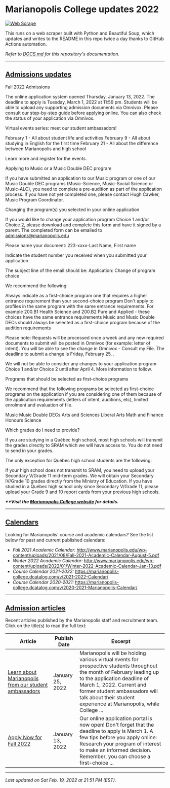 # Marianopolis College updates 2022

[![Web Scrape](https://github.com/cw118/mari-updates/actions/workflows/scrape.yml/badge.svg)](https://github.com/cw118/mari-updates/actions/workflows/scrape.yml)

This runs on a web scraper built with Python and Beautiful Soup, which updates and writes to the README in this repo twice a day thanks to GitHub Actions automation.

*Refer to [DOCS.md](DOCS.md) for this repository's documentation.*

---

## [Admissions updates](https://www.bemarianopolis.ca/admissions/admissions-updates/)

Fall 2022 Admissions

The online application system opened  Thursday, January 13, 2022. The deadline to apply is Tuesday, March 1, 2022 at 11:59 pm. Students will be able to upload any supporting admission documents via Omnivox. Please consult our step-by-step guide before applying online. You can also check the status of your application via Omnivox.

Virtual events series: meet our student ambassadors!

February 1 - All about student life and activities
February 9 - All about studying in English for the first time
February 21 - All about the difference between Marianopolis and high school

Learn more and register for the events.

Applying to Music or a Music Double DEC program

If you have submitted an application to our Music program or one of our Music Double DEC programs (Music-Science, Music-Social Science or Music-ALC), you need to complete a pre-audition as part of the application process. If you have not yet completed one, please contact Hugh Cawker, Music Program Coordinator.

Changing the program(s) you selected in your online application

If you would like to change your application program Choice 1 and/or Choice 2, please download and complete this form and have it signed by a parent. The completed form can be emailed to admissions@marianopolis.edu

Please name your document: 223-xxxx-Last Name, First name

Indicate the student number you received when you submitted your application


The subject line of the email should be: Application: Change of program choice

We recommend the following:

Always indicate as a first-choice program one that requires a higher entrance requirement than your second-choice program
Don't apply to profiles in the same program with the same entrance requirements. For example 200.B1 Health Science and 200.B2 Pure and Applied - these choices have the same entrance requirements
Music and Music Double DECs should always be selected as a first-choice program because of the audition requirements

Please note: Requests will be processed once a week and any new required documents to submit will be posted in Omnivox (for example: letter of intent). You will be able to see the change in Omnivox - Consult my File. The deadline to submit a change is Friday, February 25. .

We will not be able to consider any changes to your application program Choice 1 and/or Choice 2 until after April 4. More information to follow.

Programs that should be selected as first-choice programs

We recommend that the following programs be selected as first-choice programs on the application if you are considering one of them because of the application requirements (letters of intent, auditions, etc), limited enrolment and evaluation of file.

Music
Music Double DECs
Arts and Sciences
Liberal Arts
Math and Finance
Honours Science

Which grades do I need to provide?

If you are studying in a Québec high school, most high schools will transmit the grades directly to SRAM which we will have access to. You do not need to send in your grades.

The only exception for Québec high school students are the following:

If your high school does not transmit to SRAM, you need to upload your Secondary V/Grade 11 mid-term grades. We will obtain your Secondary IV/Grade 10 grades directly from the Ministry of Education.
If you have studied in a Québec high school only since Secondary V/Grade 11, please upload your Grade 9 and 10 report cards from your previous high schools.

***\*\*Visit the [Marianopolis College website](https://www.bemarianopolis.ca/admissions/admissions-updates/) for details.***

---

## [Calendars](https://www.marianopolis.edu/campus-life/calendar/)

Looking for Marianopolis' course and academic calendars? See the list below for past and current published calendars:

- *Fall 2021 Academic Calendar:* http://www.marianopolis.edu/wp-content/uploads/2021/08/Fall-2021-Academic-Calendar-August-5.pdf
- *Winter 2022 Academic Calendar:* http://www.marianopolis.edu/wp-content/uploads/2022/01/Winter-2022-Academic-Calendar-Jan-13.pdf
- *Course Calendar 2021-2022:* https://marianopolis-college.dcatalog.com/v/2021-2022-Calendar/
- *Course Calendar 2020-2021:* https://marianopolis-college.dcatalog.com/v/2020-2021-Marianopolis-Calendar/

---

## [Admission articles](https://www.bemarianopolis.ca/category/admissions/)

Recent articles published by the Marianopolis staff and recruitment team. Click on the title(s) to read the full text:

| Article | Publish Date | Excerpt |
| ------- | ------------ | ------- |
| [Learn about Marianopolis from our student ambassadors](https://www.bemarianopolis.ca/meet-our-student-ambassadors/) | January 25, 2022 | Marianopolis will be holding various virtual events for prospective students throughout the month of February leading up to the application deadline of March 1, 2022. Current and former student ambassadors will talk about their student experience at Marianopolis, while College ... |
| [Apply Now for Fall 2022](https://www.bemarianopolis.ca/apply-fall/) | January 13, 2022 | Our online application portal is now open! Don't forget that the deadline to apply is March 1. A few tips before you apply online: Research your program of interest to make an informed decision. Remember, you can choose a first-choice ... |

---

*Last updated on Sat Feb. 19, 2022 at 21:51 PM (EST).*